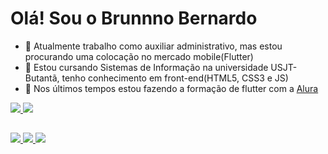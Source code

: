# Olá! Sou o Brunnno Bernardo

- 🔭 Atualmente trabalho como auxiliar administrativo, mas estou procurando uma colocação no mercado mobile(Flutter)
- 🌱 Estou cursando Sistemas de Informação na universidade USJT-Butantã, tenho conhecimento em front-end(HTML5, CSS3 e JS)
- 🌱 Nos últimos tempos estou fazendo a formação de flutter com a <a href="https://www.alura.com.br/?gclid=Cj0KCQiAgOefBhDgARIsAMhqXA5UlqYtj57NVRgdBrvnzNR-rcZHhYDhePeiI57RFD3mFNIPbxJLnBAaApoVEALw_wcB" target= blank>Alura</a>

<div style="display: inline_block">
  <a href="httpsem"github.com/brunnobernardo">
    <img height"180em" src="https://github-readme-stats.vercel.app/api?username=brunnobernardo&theme=gotham&show_icons=true&include_all_cinnits_private=true"/>
     <img height"180em" src="https://github-readme-stats.vercel.app/api/top-langs/?username=brunnobernardo&layout=compact&langs_conut=16&theme=gotham"/>
</div>
                                                                                                   
##
                                                                                                   
 <div>                                                                                                                                                
    <a href="https://www.linkedin.com/in/brunno-bernardo-b0a502204/" target="_blank"><img src="https://img.shields.io/badge/LinkedIn-0077B5?style=for-the-badge&logo=linkedin&logoColor=white" target="_blank"> </a>
    <a href="https://api.whatsapp.com/send/?phone=5511955520403&text&app_absent=0" target="_blank"><img src="https://img.shields.io/badge/WhatsApp-25D366?style=for-the-badge&logo=whatsapp&logoColor=white" target="_blank"> </a>
    <a href = "mailto:brunnobernardo00@gmail.com"><img src="https://img.shields.io/badge/-Gmail-%23333?style=for-the-badge&logo=gmail&logoColor=white" target="_blank"></a>
 </div>
